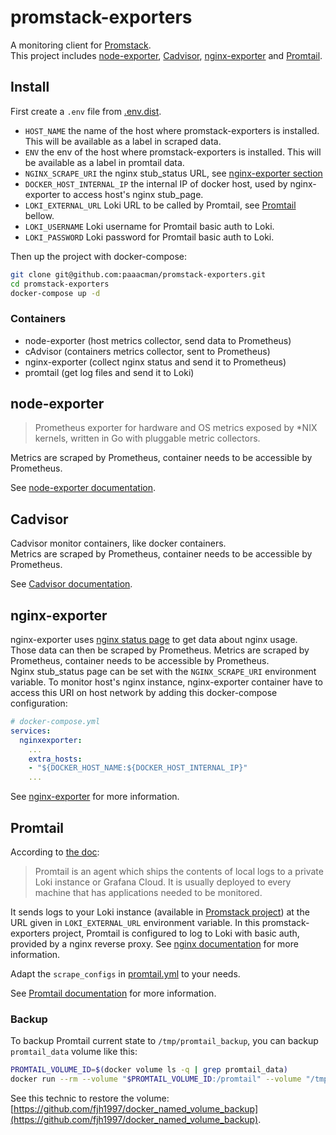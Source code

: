 promstack-exporters
========================

A monitoring client for [Promstack](https://github.com/paaacman/promstack).  
This project includes [node-exporter](https://github.com/prometheus/node_exporter), [Cadvisor](https://github.com/google/cadvisor), [nginx-exporter](https://github.com/nginxinc/nginx-prometheus-exporter) and [Promtail](https://grafana.com/docs/loki/latest/clients/promtail/).

## Install
First create a `.env` file from [.env.dist](.env.dist).
- `HOST_NAME` the name of the host where promstack-exporters is installed. This will be available as a label in scraped data. 
- `ENV` the env of the host where promstack-exporters is installed. This will be available as a label in promtail data. 
- `NGINX_SCRAPE_URI` the nginx stub_status URL, see [nginx-exporter section](#nginx-exporter)
- `DOCKER_HOST_INTERNAL_IP` the internal IP of docker host, used by nginx-exporter to access host's nginx stub_page.
- `LOKI_EXTERNAL_URL` Loki URL to be called by Promtail, see [Promtail](#promtail) bellow.  
- `LOKI_USERNAME` Loki username for Promtail basic auth to Loki.  
- `LOKI_PASSWORD` Loki password for Promtail basic auth to Loki.  

Then up the project with docker-compose:
```bash
git clone git@github.com:paaacman/promstack-exporters.git
cd promstack-exporters
docker-compose up -d
```

### Containers

* node-exporter (host metrics collector, send data to Prometheus)
* cAdvisor (containers metrics collector, sent to Prometheus)
* nginx-exporter (collect nginx status and send it to Prometheus)
* promtail (get log files and send it to Loki)

## node-exporter
> Prometheus exporter for hardware and OS metrics exposed by *NIX kernels, written in Go with pluggable metric collectors.

Metrics are scraped by Prometheus, container needs to be accessible by Prometheus.

See [node-exporter documentation](https://github.com/prometheus/node_exporter).

## Cadvisor
Cadvisor monitor containers, like docker containers.  
Metrics are scraped by Prometheus, container needs to be accessible by Prometheus.   

See [Cadvisor documentation](https://github.com/google/cadvisor).  
  
## nginx-exporter
nginx-exporter uses [nginx status page](http://nginx.org/en/docs/http/ngx_http_stub_status_module.html#stub_status) to get data about nginx usage. Those data can then be scraped by Prometheus.
Metrics are scraped by Prometheus, container needs to be accessible by Prometheus.   
Nginx stub_status page can be set with the `NGINX_SCRAPE_URI` environment variable. To monitor host's nginx instance, nginx-exporter container have to access this URI on host network by adding this docker-compose configuration:  
```yaml
# docker-compose.yml
services:
  nginxexporter:
    ...
    extra_hosts:
    - "${DOCKER_HOST_NAME:${DOCKER_HOST_INTERNAL_IP}"
    ...
```
  
See [nginx-exporter](https://github.com/nginxinc/nginx-prometheus-exporter) for more information.


## Promtail
According to [the doc](https://grafana.com/docs/loki/latest/clients/promtail/):
> Promtail is an agent which ships the contents of local logs to a private Loki instance or Grafana Cloud. It is usually deployed to every machine that has applications needed to be monitored.

It sends logs to your Loki instance (available in [Promstack project](https://github.com/paaacman/promstack)) at the URL given in `LOKI_EXTERNAL_URL` environment variable.
In this promstack-exporters project, Promtail is configured to log to Loki with basic auth, provided by a nginx reverse proxy. See [nginx documentation](https://docs.nginx.com/nginx/admin-guide/security-controls/configuring-http-basic-authentication/) for more information.
  
Adapt the `scrape_configs` in [promtail.yml](promtail/promtail.yml) to your needs.  
  
See [Promtail documentation](https://grafana.com/docs/loki/latest/clients/promtail/) for more information.

### Backup
To backup Promtail current state to `/tmp/promtail_backup`, you can backup `promtail_data` volume like this:
```bash
PROMTAIL_VOLUME_ID=$(docker volume ls -q | grep promtail_data)
docker run --rm --volume "$PROMTAIL_VOLUME_ID:/promtail" --volume "/tmp/promtail_backup:/backup"  debian  tar cpf "/backup/promtail-volume-backup.tar" -C "/" "promtail"
```
  
See this technic to restore the volume: [https://github.com/fjh1997/docker_named_volume_backup](https://github.com/fjh1997/docker_named_volume_backup).  
